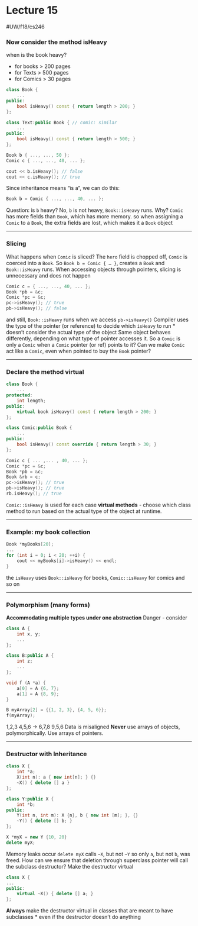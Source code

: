 # Lecture 15
#UW/f18/cs246
### Now consider the method isHeavy
when is the book heavy?
* for books > 200 pages
* for Texts > 500 pages
* for Comics > 30 pages
```cpp
class Book {
	...
public:
	bool isHeavy() const { return length > 200; }
};

class Text:public Book { // comic: similar
	...
public:
	bool isHeavy() const { return length > 500; }
};

Book b { ..., ..., 50 };
Comic c { ..., ..., 40, ... };

cout << b.isHeavy(); // false
cout << c.isHeavy(); // true
```
Since inheritance means “is a”, we can do this:
```cpp
Book b = Comic { ..., ..., 40, ... };
```
Question: is `b` heavy?
No, `b` is not heavy, `Book::isHeavy` runs.
Why?
`Comic` has more fields than `Book`, which has more memory.
so when assigning a `Comic` to a `Book`, the extra fields are lost, which makes it a `Book` object
- - - -
### Slicing
What happens when `Comic` is sliced?
The `hero` field is chopped off, `Comic` is coerced into a `Book`.
So `Book b = Comic { … }`, creates a `Book` and `Book::isHeavy` runs.
When accessing objects through pointers, slicing is unnecessary and does not happen
```cpp
Comic c = { ..., ..., 40, ... };
Book *pb = &c;
Comic *pc = &c;
pc->isHeavy(); // true
pb->isHeavy(); // false
```
and still, `Book::isHeavy` runs when we access `pb->isHeavy()`
Compiler uses the type of the pointer (or reference) to decide which `isHeavy` to run
	* doesn’t consider the actual type of the object
Same object behaves differently, depending on what type of pointer accesses it.
So a `Comic` is only a `Comic` when a `Comic` pointer (or ref) points to it?
Can we make `Comic` act like a `Comic`, even when pointed to buy the `Book` pointer?
- - - -
### Declare the method virtual
```cpp
class Book {
	...
protected:
	int length;
public:
	virtual book isHeavy() const { return length > 200; }
};

class Comic:public Book {
	...
public:
	bool isHeavy() const override { return length > 30; }
};

Comic c { ... ,... , 40, ... };
Comic *pc = &c;
Book *pb = &c;
Book &rb = c;
pc->isHeavy(); // true
pb->isHeavy(); // true
rb.isHeavy(); // true
```
`Comic::isHeavy` is used for each case
**virtual methods** - choose which class method to run based on the actual type of the object at runtime.
- - - -
### Example: my book collection
```cpp
Book *myBooks[20];
...
for (int i = 0; i < 20; ++i) {
	cout << myBooks[i]->isHeavy() << endl;
}
```
the `isHeavy` uses `Book::isHeavy` for books, `Comic::isHeavy` for comics and so on
- - - -
### Polymorphism (many forms)
**Accommodating multiple types under one abstraction**
Danger - consider
```cpp
class A {
	int x, y;
	...
};

class B:public A {
	int z;
	...
};

void f (A *a) {
	a[0] = A {6, 7};
	a[1] = A {8, 9};
}

B myArray[2] = {{1, 2, 3}, {4, 5, 6}};
f(myArray);
```
1,2,3 4,5,6 -> 6,7,8 9,5,6
Data is misaligned
**Never** use arrays of objects, polymorphically.
Use arrays of pointers.
- - - -
### Destructor with Inheritance
```cpp
class X {
	int *a;
	X(int n): a { new int[n]; } {}
	~X() { delete [] a }
};

class Y:public X {
	int *b;
public:
	Y(int n, int m): X {n}, b { new int [m]; }, {}
	~Y() { delete [] b; }
};

X *myX = new Y {10, 20}
delete myX;
```
Memory leaks occur
`delete myX` calls `~X`, but not `~Y`
so only `a`, but not `b`, was freed.
How can we ensure that deletion through superclass pointer will call the subclass destructor?
Make the destructor virtual
```cpp
class X {
...
public:
	virtual ~X() { delete [] a; }
};
```
**Always** make the destructor virtual in classes that are meant to have subclasses
	* even if the destructor doesn’t do anything
